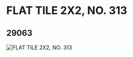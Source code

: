 # FLAT TILE 2X2, NO. 313
## 29063
![FLAT TILE 2X2, NO. 313](https://lc-www-live-s.legocdn.com/media/bricks/5/2/6171898.jpg)